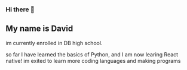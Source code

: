 ### Hi there 👋

<!--
**DavyjonesCode/DavyjonesCode** is a ✨ _special_ ✨ repository because its `README.md` (this file) appears on your GitHub profile.

Here are some ideas to get you started:

- 🔭 I’m currently working on ...
- 🌱 I’m currently learning ...
- 👯 I’m looking to collaborate on ...
- 🤔 I’m looking for help with ...
- 💬 Ask me about ...
- 📫 How to reach me: ...
- 😄 Pronouns: ...
- ⚡ Fun fact: ...
-->
## My name is David
im currently enrolled in DB high school.

so far I have learned the basics of Python, and I am now learing React native!
im exited to learn more coding languages and making programs
